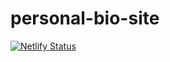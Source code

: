 # personal-bio-site

[![Netlify Status](https://api.netlify.com/api/v1/badges/c34a0a29-2d9d-4562-97c4-48ba7bb1bc39/deploy-status)](https://app.netlify.com/sites/jsmith989-personal-bio/deploys)
